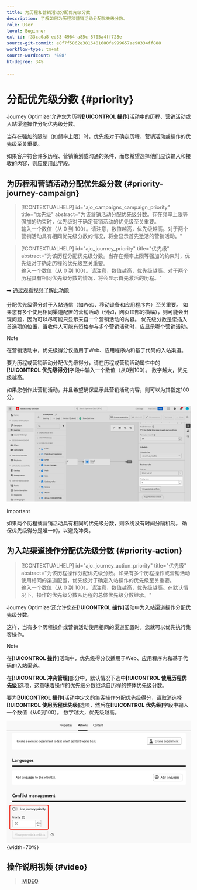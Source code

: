 ```yaml
---
title: 为历程和营销活动分配优先级分数
description: 了解如何为历程和营销活动分配优先级分数。
role: User
level: Beginner
exl-id: f33ca0a8-ed33-4964-a85c-8705a4ff728e
source-git-commit: e8f7f5862e3816481680fa999657ae90334ff888
workflow-type: tm+mt
source-wordcount: '608'
ht-degree: 34%

---
```


# 分配优先级分数 {#priority}

Journey Optimizer允许您为历程&#x200B;**[!UICONTROL 操作]**&#x200B;活动中的历程、营销活动或入站渠道操作分配优先级分数。

当存在强加的限制（如频率上限）时，优先级对于确定历程、营销活动或操作的优先级至关重要。

如果客户符合许多历程、营销策划或沟通的条件，而您希望选择他们应该输入和接收的内容，则应使用此字段。

## 为历程和营销活动分配优先级分数 {#priority-journey-campaign}

>[!CONTEXTUALHELP]
>id="ajo_campaigns_campaign_priority"
>title="优先级"
>abstract="为该营销活动分配优先级分数。存在频率上限等强加的约束时，优先级对于确定营销活动的优先级至关重要。</br>输入一个数值（从 0 到 100）。请注意，数值越高，优先级越高。对于两个营销活动具有相同优先级分数的情况，将会显示首先激活的营销活动。"

>[!CONTEXTUALHELP]
>id="ajo_journey_priority"
>title="优先级"
>abstract="为该历程分配优先级分数。当存在频率上限等强加的约束时，优先级对于确定历程的优先级至关重要。</br>输入一个数值（从 0 到 100）。请注意，数值越高，优先级越高。对于两个历程具有相同优先级分数的情况，将会显示首先激活的历程。"

➡️ [通过观看视频了解此功能](#video)

分配优先级得分对于入站通信（如Web、移动设备和应用程序内）至关重要。 如果您有多个使用相同渠道配置的营销活动（例如，网页顶部的横幅），则可能会出现问题，因为可以尽可能只显示来自一个营销活动的内容。 优先级分数是您插入首选项的位置，当收件人可能有资格参与多个营销活动时，应显示哪个营销活动。

>[!NOTE]
>
>在营销活动中，优先级得分仅适用于Web、应用程序内和基于代码的入站渠道。

要为历程或营销活动分配优先级得分，请在历程或营销活动属性中的&#x200B;**[!UICONTROL 优先级得分]**&#x200B;字段中输入一个数值（从0到100）。 数字越大，优先级越高。

如果您创作此营销活动，并且希望确保显示此营销活动内容，则可以为其指定100分。

![](assets/priority-score.png)

>[!IMPORTANT]
>
>如果两个历程或营销活动具有相同的优先级分数，则系统没有时间分隔机制。 确保优先级得分是唯一的，以避免冲突。

## 为入站渠道操作分配优先级分数 {#priority-action}

>[!CONTEXTUALHELP]
>id="ajo_journey_action_priority"
>title="优先级"
>abstract="为该历程操作分配优先级分数。如果有多个历程操作或营销活动使用相同的渠道配置，优先级对于确定入站操作的优先级至关重要。</br>输入一个数值（从 0 到 100）。请注意，数值越高，优先级越高。在默认情况下，操作的优先级分数从历程的总体优先级分数继承。"

Journey Optimizer还允许您在&#x200B;**[!UICONTROL 操作]**&#x200B;活动中为入站渠道操作分配优先级分数。

这样，当有多个历程操作或营销活动使用相同的渠道配置时，您就可以优先执行集客操作。

>[!NOTE]
>
>在&#x200B;**[!UICONTROL 操作]**&#x200B;活动中，优先级得分仅适用于Web、应用程序内和基于代码的入站渠道。

在&#x200B;**[!UICONTROL 冲突管理]**&#x200B;部分中，默认情况下选中&#x200B;**[!UICONTROL 使用历程优先级]**&#x200B;选项，这意味着操作的优先级分数继承自历程的整体优先级分数。

要为&#x200B;**[!UICONTROL 操作]**&#x200B;活动中定义的集客操作分配优先级得分，请取消选择&#x200B;**[!UICONTROL 使用历程优先级]**&#x200B;选项，然后在&#x200B;**[!UICONTROL 优先级]**&#x200B;字段中输入一个数值（从0到100）。 数字越大，优先级越高。

![](assets/action-journey-priority-score.png){width=70%}

## 操作说明视频 {#video}

>[!VIDEO](https://video.tv.adobe.com/v/3445011?quality=12&captions=chi_hans)
